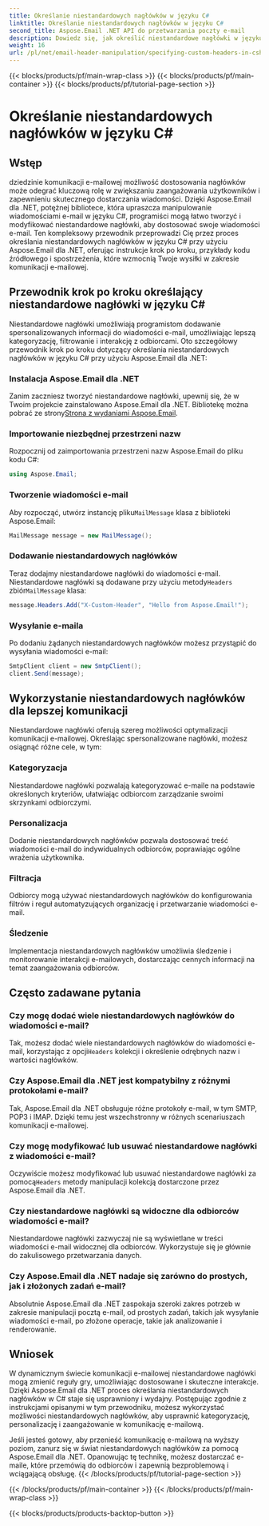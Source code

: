 ```yaml
---
title: Określanie niestandardowych nagłówków w języku C#
linktitle: Określanie niestandardowych nagłówków w języku C#
second_title: Aspose.Email .NET API do przetwarzania poczty e-mail
description: Dowiedz się, jak określić niestandardowe nagłówki w języku C# przy użyciu Aspose.Email dla .NET, aby usprawnić komunikację e-mail. Ten przewodnik krok po kroku zawiera szczegółowe informacje na temat tworzenia spersonalizowanych nagłówków wiadomości e-mail w celu zwiększenia zaangażowania.
weight: 16
url: /pl/net/email-header-manipulation/specifying-custom-headers-in-csharp/
---
```


{{< blocks/products/pf/main-wrap-class >}}
{{< blocks/products/pf/main-container >}}
{{< blocks/products/pf/tutorial-page-section >}}

# Określanie niestandardowych nagłówków w języku C#



## Wstęp

dziedzinie komunikacji e-mailowej możliwość dostosowania nagłówków może odegrać kluczową rolę w zwiększaniu zaangażowania użytkowników i zapewnieniu skutecznego dostarczania wiadomości. Dzięki Aspose.Email dla .NET, potężnej bibliotece, która upraszcza manipulowanie wiadomościami e-mail w języku C#, programiści mogą łatwo tworzyć i modyfikować niestandardowe nagłówki, aby dostosować swoje wiadomości e-mail. Ten kompleksowy przewodnik przeprowadzi Cię przez proces określania niestandardowych nagłówków w języku C# przy użyciu Aspose.Email dla .NET, oferując instrukcje krok po kroku, przykłady kodu źródłowego i spostrzeżenia, które wzmocnią Twoje wysiłki w zakresie komunikacji e-mailowej.

## Przewodnik krok po kroku określający niestandardowe nagłówki w języku C#

Niestandardowe nagłówki umożliwiają programistom dodawanie spersonalizowanych informacji do wiadomości e-mail, umożliwiając lepszą kategoryzację, filtrowanie i interakcję z odbiorcami. Oto szczegółowy przewodnik krok po kroku dotyczący określania niestandardowych nagłówków w języku C# przy użyciu Aspose.Email dla .NET:

### Instalacja Aspose.Email dla .NET

Zanim zaczniesz tworzyć niestandardowe nagłówki, upewnij się, że w Twoim projekcie zainstalowano Aspose.Email dla .NET. Bibliotekę można pobrać ze strony[Strona z wydaniami Aspose.Email](https://releases.aspose.com/email/net/).

### Importowanie niezbędnej przestrzeni nazw

Rozpocznij od zaimportowania przestrzeni nazw Aspose.Email do pliku kodu C#:

```csharp
using Aspose.Email;
```

### Tworzenie wiadomości e-mail

 Aby rozpocząć, utwórz instancję pliku`MailMessage` klasa z biblioteki Aspose.Email:

```csharp
MailMessage message = new MailMessage();
```

### Dodawanie niestandardowych nagłówków

 Teraz dodajmy niestandardowe nagłówki do wiadomości e-mail. Niestandardowe nagłówki są dodawane przy użyciu metody`Headers` zbiór`MailMessage` klasa:

```csharp
message.Headers.Add("X-Custom-Header", "Hello from Aspose.Email!");
```

### Wysyłanie e-maila

Po dodaniu żądanych niestandardowych nagłówków możesz przystąpić do wysyłania wiadomości e-mail:

```csharp
SmtpClient client = new SmtpClient();
client.Send(message);
```

## Wykorzystanie niestandardowych nagłówków dla lepszej komunikacji

Niestandardowe nagłówki oferują szereg możliwości optymalizacji komunikacji e-mailowej. Określając spersonalizowane nagłówki, możesz osiągnąć różne cele, w tym:

### Kategoryzacja 
 Niestandardowe nagłówki pozwalają kategoryzować e-maile na podstawie określonych kryteriów, ułatwiając odbiorcom zarządzanie swoimi skrzynkami odbiorczymi.

### Personalizacja 
 Dodanie niestandardowych nagłówków pozwala dostosować treść wiadomości e-mail do indywidualnych odbiorców, poprawiając ogólne wrażenia użytkownika.

### Filtracja 
 Odbiorcy mogą używać niestandardowych nagłówków do konfigurowania filtrów i reguł automatyzujących organizację i przetwarzanie wiadomości e-mail.

### Śledzenie 
 Implementacja niestandardowych nagłówków umożliwia śledzenie i monitorowanie interakcji e-mailowych, dostarczając cennych informacji na temat zaangażowania odbiorców.

## Często zadawane pytania

### Czy mogę dodać wiele niestandardowych nagłówków do wiadomości e-mail?

 Tak, możesz dodać wiele niestandardowych nagłówków do wiadomości e-mail, korzystając z opcji`Headers` kolekcji i określenie odrębnych nazw i wartości nagłówków.

### Czy Aspose.Email dla .NET jest kompatybilny z różnymi protokołami e-mail?

Tak, Aspose.Email dla .NET obsługuje różne protokoły e-mail, w tym SMTP, POP3 i IMAP. Dzięki temu jest wszechstronny w różnych scenariuszach komunikacji e-mailowej.

### Czy mogę modyfikować lub usuwać niestandardowe nagłówki z wiadomości e-mail?

 Oczywiście możesz modyfikować lub usuwać niestandardowe nagłówki za pomocą`Headers` metody manipulacji kolekcją dostarczone przez Aspose.Email dla .NET.

### Czy niestandardowe nagłówki są widoczne dla odbiorców wiadomości e-mail?

Niestandardowe nagłówki zazwyczaj nie są wyświetlane w treści wiadomości e-mail widocznej dla odbiorców. Wykorzystuje się je głównie do zakulisowego przetwarzania danych.

### Czy Aspose.Email dla .NET nadaje się zarówno do prostych, jak i złożonych zadań e-mail?

Absolutnie Aspose.Email dla .NET zaspokaja szeroki zakres potrzeb w zakresie manipulacji pocztą e-mail, od prostych zadań, takich jak wysyłanie wiadomości e-mail, po złożone operacje, takie jak analizowanie i renderowanie.

## Wniosek

W dynamicznym świecie komunikacji e-mailowej niestandardowe nagłówki mogą zmienić reguły gry, umożliwiając dostosowane i skuteczne interakcje. Dzięki Aspose.Email dla .NET proces określania niestandardowych nagłówków w C# staje się usprawniony i wydajny. Postępując zgodnie z instrukcjami opisanymi w tym przewodniku, możesz wykorzystać możliwości niestandardowych nagłówków, aby usprawnić kategoryzację, personalizację i zaangażowanie w komunikację e-mailową.

Jeśli jesteś gotowy, aby przenieść komunikację e-mailową na wyższy poziom, zanurz się w świat niestandardowych nagłówków za pomocą Aspose.Email dla .NET. Opanowując tę technikę, możesz dostarczać e-maile, które przemówią do odbiorców i zapewnią bezproblemową i wciągającą obsługę.
{{< /blocks/products/pf/tutorial-page-section >}}

{{< /blocks/products/pf/main-container >}}
{{< /blocks/products/pf/main-wrap-class >}}

{{< blocks/products/products-backtop-button >}}
